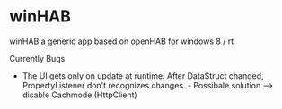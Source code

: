 winHAB
======

winHAB a generic app based on openHAB for windows 8 / rt


Currently Bugs
  - The UI gets only on update at runtime. After DataStruct changed, PropertyListener don't recognizes changes.
        - Possibale solution --> disable Cachmode (HttpClient)
